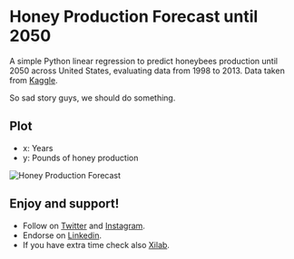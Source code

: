# Honey Production Forecast until 2050

A simple Python linear regression to predict honeybees production until 2050 across United States, evaluating data from 1998 to 2013. Data taken from [Kaggle](https://www.kaggle.com/).

So sad story guys, we should do something.

## Plot

- x: Years
- y: Pounds of honey production

![Honey Production Forecast](#)


## Enjoy and support!

- Follow on [Twitter](https://twitter.com/_huraji) and [Instagram](https://www.instagram.com/huraji/).
- Endorse on [Linkedin](https://www.linkedin.com/in/emanueledeboni).
- If you have extra time check also [Xilab](https://xilab.co).